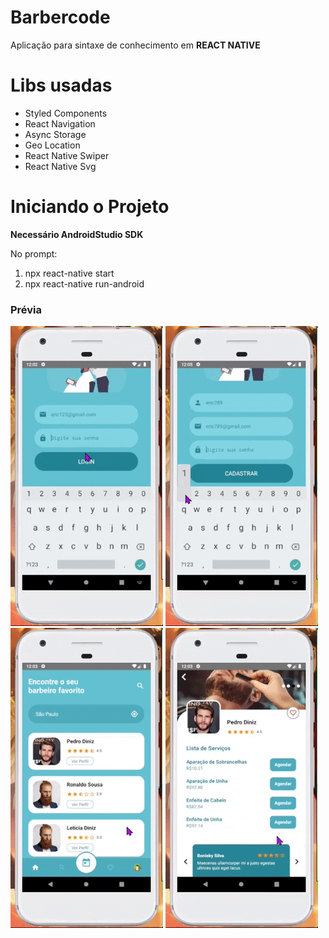 # Barbercode
Aplicação para sintaxe de conhecimento em <strong>REACT NATIVE </strong>

# Libs usadas

<ul>
  <li>Styled Components</li>
  <li>React Navigation</li>
  <li>Async Storage</li>
  <li>Geo Location</li>
  <li>React Native Swiper</li>
  <li>React Native Svg</li>
</ul>

# Iniciando o Projeto
<strong> Necessário AndroidStudio SDK</strong>

No prompt:

<ol>
  <li>npx react-native start</li>
  <li>npx react-native run-android</li>
</ol>

<h3>Prévia</h3>

![Previa](https://github.com/ericmartinsm/barbercode/blob/main/app/src/gifs/a1.gif)
![Previa](https://github.com/ericmartinsm/barbercode/blob/main/app/src/gifs/a2.gif)
![Previa](https://github.com/ericmartinsm/barbercode/blob/main/app/src/gifs/a3.gif)
![Previa](https://github.com/ericmartinsm/barbercode/blob/main/app/src/gifs/a4.gif)




